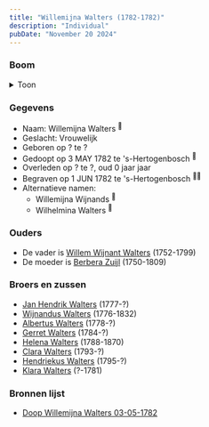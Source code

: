 ```yaml
---
title: "Willemijna Walters (1782-1782)"
description: "Individual"
pubDate: "November 20 2024"
---
```


### Boom
<details><summary>Toon</summary>

![test](https://www.plantuml.com/plantuml/svg/ZPBRRi8m38RlynJMkE0AgQNhE0Wn3eCTj4tJD8Is6vIs7WJI1CL1g49zzmKeWsdInbta_BO_-tU7B3TsbKf62w6MtF0K8XulfaQlLDBNKXkmXYjoNwWicua48HOcbhX_Oxgq6QIOHcXe7oAB1hNDbiXEgiQI4y660K1FcmJDsqp42uL4hLRAXMgt8M0vOsLusRKYji-u60ifCOMnc2kkB8ovTFNf0ZZ1lUVvLG-WD0Y6uR3dgcy-1SeaXrOpub4sYRIr4fjjQ41tT0j-BQp2zOc85Yif9rmbazXeeaWx7gU-Wfj1twaR3QVE3o0zD6v83XyhCPV7_hxhF-mDWa7mHty_X8VHunR0EmSWXAVkA_Xrhm5bgjoXiNgAAj8KpuuyhUOQaqIewOvuFryjt84DFS-x3A0anNHcCvHIhnrSpeg5LIg5WXKJ70D5fWjilyA0_RHXQy8l2y80lZtyVnM1c-tTeTRFii9tUti-gDrvT50bxbo_0000)
</details>

### Gegevens
- Naam: Willemijna Walters <sup><a href="../s00245/" style="text-decoration:none" title="Doop Willemijna Walters 03-05-1782">:link:</a></sup>
- Geslacht: Vrouwelijk
- Geboren op ? te ? 
- Gedoopt op 3 MAY 1782 te 's-Hertogenbosch <sup><a href="../s00245/" style="text-decoration:none" title="Doop Willemijna Walters 03-05-1782">:link:</a></sup>
- Overleden op ? te ?, oud 0 jaar jaar 
- Begraven op 1 JUN 1782 te 's-Hertogenbosch <sup><a href="../s00255/" style="text-decoration:none" title="Begravene Willemijna Walters 01-06-1782">:link:</a><a href="../s00291/" style="text-decoration:none" title="Begravene  Willemina Walters 30-05-1782">:link:</a></sup>
- Alternatieve namen:
  - Willemijna Wijnands <sup><a href="../s00245/" style="text-decoration:none" title="Doop Willemijna Walters 03-05-1782">:link:</a></sup>
  - Wilhelmina Walters <sup><a href="../s00291/" style="text-decoration:none" title="Begravene  Willemina Walters 30-05-1782">:link:</a></sup>

### Ouders
- De vader is [Willem Wijnant Walters](../i00120/) (1752-1799)
- De moeder is [Berbera Zuijl](../i00121/) (1750-1809)

### Broers en zussen
- [Jan Hendrik Walters](../i00160/) (1777-?)
- [Wijnandus Walters](../i00101/) (1776-1832)
- [Albertus Walters](../i00134/) (1778-?)
- [Gerret Walters](../i00122/) (1784-?)
- [Helena Walters](../i00123/) (1788-1870)
- [Clara Walters](../i00135/) (1793-?)
- [Hendriekus Walters](../i00124/) (1795-?)
- [Klara Walters](../i00157/) (?-1781)

### Bronnen lijst
- [Doop Willemijna Walters 03-05-1782](../s00245/)